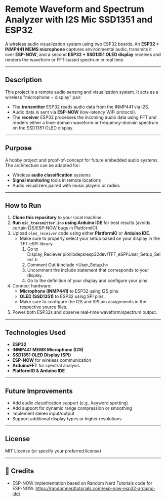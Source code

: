 # Remote Waveform and Spectrum Analyzer with I2S Mic SSD1351 and ESP32

A wireless audio visualization system using two ESP32 boards. An **ESP32 + INMP441 MEMS microphone** captures environmental audio, transmits it over **ESP-NOW**, and a second **ESP32 + SSD1351 OLED display** receives and renders the waveform or FFT-based spectrum in real time.

---

## Description

This project is a remote audio sensing and visualization system. It acts as a wireless "microphone + display" pair:

- The **transmitter** ESP32 reads audio data from the INMP441 via I2S.
- Audio data is sent via **ESP-NOW** (low-latency WiFi protocol).
- The **receiver** ESP32 processes the incoming audio data using FFT and renders either a time-domain waveform or frequency-domain spectrum on the SSD1351 OLED display.

---

## Purpose

A hobby project and proof-of-concept for future embedded audio systems. The architecture can be adapted for:

- Wireless **audio classification** systems
- **Signal monitoring** tools in remote locations
- Audio visualizers paired with music players or radios

---

## How to Run

1. **Clone this repository** to your local machine.
2. **Run `mic_transmitter.ino` using Arduino IDE** for best results (avoids certain I2S/ESP-NOW bugs in PlatformIO).
3. Upload `oled_receiver` code using either **PlatformIO** or **Arduino IDE**.
   - Make sure to properly select your setup based on your display in the TFT eSPI library.
     1. Go to Display_Reciever\.pio\libdeps\esp32dev\TFT_eSPI\User_Setup_Select.h
     2. Comment Out #include <User_Setup.h>
     3. Uncomment the include statement that corresponds to your display.
     4. Go to the definition of your display and configure your pins
5. Connect hardware:
   - **Microphone (INMP441)** to ESP32 using I2S pins.
   - **OLED (SSD1351)** to ESP32 using SPI pins.
   - Make sure to configure the I2S and SPI pin assignments in the respective source files.
6. Power both ESP32s and observe real-time waveform/spectrum output.

---

## Technologies Used

- **ESP32**
- **INMP441 MEMS Microphone (I2S)**
- **SSD1351 OLED Display (SPI)**
- **ESP-NOW** for wireless communication
- **ArduinoFFT** for spectral analysis
- **PlatformIO & Arduino IDE**

---

## Future Improvements

- Add audio classification support (e.g., keyword spotting)
- Add support for dynamic range compression or smoothing
- Implement stereo input/output
- Support additional display types or higher resolutions

---

## License

MIT License (or specify your preferred license)

---

## 🙌 Credits

- ESP-NOW implementation based on Random Nerd Tutorials code for ESP-NOW: https://randomnerdtutorials.com/esp-now-esp32-arduino-ide/

